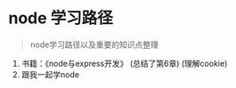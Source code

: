 # node 学习路径
> node学习路径以及重要的知识点整理

1. 书籍：《node与express开发》
        (总结了第6章)
        (理解cookie)
2. 跟我一起学node